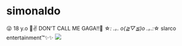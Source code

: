 # simonaldo 
😜 18 y.o 🤔✌
DON'T CALL ME GAGA!!💋
☆*: .｡. o(≧▽≦)o .｡.:*☆
slarco entertainment™✨✨
![](https://www.bing.com/images/search?view=detailV2&ccid=wKwc%2bNmo&id=EEB7E9511B8041B91375B750EB2398DBAC7E1F08&thid=OIP.wKwc-NmoX-qJYXqyL3LN3QHaE_&mediaurl=https%3a%2f%2fmedia.giphy.com%2fmedia%2fxT9KVDdxzb3I65FOCY%2fgiphy.gif&cdnurl=https%3a%2f%2fth.bing.com%2fth%2fid%2fR.c0ac1cf8d9a85fea89617ab22f72cddd%3frik%3dCB9%252brNuYI%252btQtw%26pid%3dImgRaw%26r%3d0&exph=324&expw=480&q=lady+gaga+gif+alejandro&simid=608003053042292734&FORM=IRPRST&ck=E5F8B846DDB5029A729757FDD2943A7F&selectedIndex=13&itb=0)



